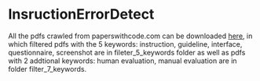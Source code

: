 # InsructionErrorDetect
All the pdfs crawled from paperswithcode.com can be downloaded [here](https://pan.baidu.com/s/1OoeZy-EW488lkFEIT4ze_A?pwd=atvj), in which filtered pdfs with the 5 keywords: instruction, guideline, interface, questionnaire, screenshot are in fileter_5_keywords folder as well as pdfs with 2 addtional keywords: human evaluation, manual evaluation are in folder filter_7_keywords.
